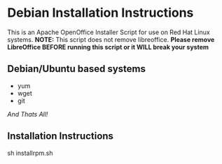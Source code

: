 # Debian Installation Instructions

This is an Apache OpenOffice Installer Script for use on Red Hat Linux systems. **NOTE:** This script does not remove libreoffice. **Please remove LibreOffice BEFORE running this script or it WILL break your system**

## Debian/Ubuntu based systems

  - yum
  - wget
  - git

 *And Thats All!*

## Installation Instructions

sh installrpm.sh



